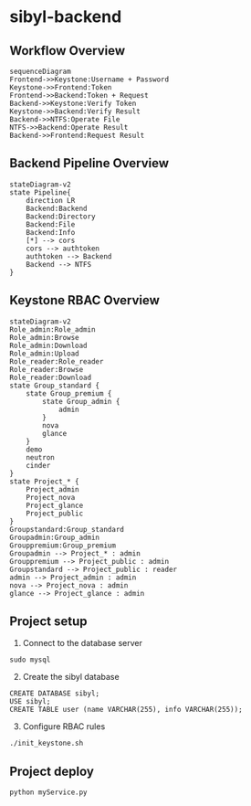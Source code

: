 # sibyl-backend

## Workflow Overview

```mermaid
sequenceDiagram
Frontend->>Keystone:Username + Password
Keystone->>Frontend:Token
Frontend->>Backend:Token + Request
Backend->>Keystone:Verify Token
Keystone->>Backend:Verify Result
Backend->>NTFS:Operate File
NTFS->>Backend:Operate Result
Backend->>Frontend:Request Result
```

## Backend Pipeline Overview

```mermaid
stateDiagram-v2
state Pipeline{
    direction LR
	Backend:Backend
    Backend:Directory
    Backend:File
    Backend:Info
    [*] --> cors
    cors --> authtoken
    authtoken --> Backend
    Backend --> NTFS
}
```

## Keystone RBAC Overview

```mermaid
stateDiagram-v2
Role_admin:Role_admin
Role_admin:Browse
Role_admin:Download
Role_admin:Upload
Role_reader:Role_reader
Role_reader:Browse
Role_reader:Download
state Group_standard {
    state Group_premium {
        state Group_admin {
            admin
        }
        nova
        glance
    }
    demo
    neutron
    cinder
}
state Project_* {
	Project_admin
	Project_nova
	Project_glance
	Project_public
}
Groupstandard:Group_standard
Groupadmin:Group_admin
Grouppremium:Group_premium
Groupadmin --> Project_* : admin
Grouppremium --> Project_public : admin
Groupstandard --> Project_public : reader
admin --> Project_admin : admin
nova --> Project_nova : admin
glance --> Project_glance : admin
```

## Project setup

1. Connect to the database server

```
sudo mysql
```

2. Create the sibyl database

```
CREATE DATABASE sibyl;
USE sibyl;
CREATE TABLE user (name VARCHAR(255), info VARCHAR(255));
```

3. Configure RBAC rules

```
./init_keystone.sh
```

## Project deploy

```
python myService.py
```
